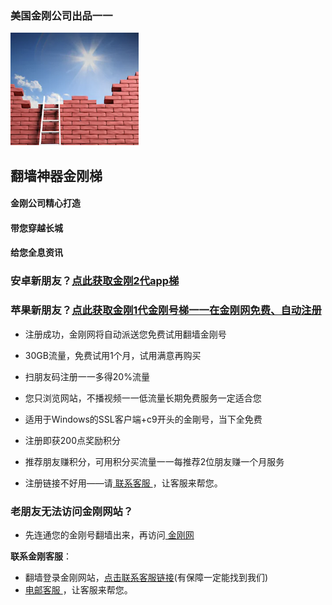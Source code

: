 ### 美国金刚公司出品一一
![image](kklogo-athird.png)
## 翻墙神器金刚梯

#### 金刚公司精心打造
#### 带您穿越长城
#### 给您全息资讯

### 安卓新朋友？[点此获取金刚2代app梯](https://github.com/a2zitpro/web/blob/master/dl.md)  
### 苹果新朋友？[点此获取金刚1代金刚号梯一一在金刚网免费、自动注册](https://a2zitpro.biz/midman/testfm.php)

- 注册成功，金刚网将自动派送您免费试用翻墙金刚号
- 30GB流量，免费试用1个月，试用满意再购买
- 扫朋友码注册一一多得20%流量
- 您只浏览网站，不播视频一一低流量长期免费服务一定适合您
- 适用于Windows的SSL客户端+c9开头的金剛号，当下全免费

- 注册即获200点奖励积分
- 推荐朋友赚积分，可用积分买流量一一每推荐2位朋友赚一个月服务

- 注册链接不好用――请[ 联系客服 ](mailto:cs@a2zitpro.com)，让客服来帮您。

### 老朋友无法访问金刚网站？
* 先连通您的金刚号翻墙出来，再访问[ 金刚网 ](https://atozitpro.net/zh)   

**联系金刚客服**：
  * 翻墙登录金刚网站，[点击联系客服链接](https://www.atozitpro.net/zh/contact-us/)(有保障一定能找到我们)
  * [ 电邮客服 ](mailto:cs@a2zitpro.com)，让客服来帮您。


